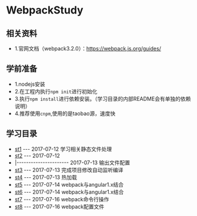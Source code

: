 # WebpackStudy

## 相关资料

 - 1.官网文档（webpack3.2.0）：https://webpack.js.org/guides/

## 学前准备

 - 1.nodejs安装
 - 2.在工程内执行`npm init`进行初始化
 - 3.执行`npm install`进行依赖安装。（学习目录的内部README会有单独的依赖说明）
 - 4.推荐使用`cnpm`,使用的是taobao源，速度快

## 学习目录

 - [st1](./master/st1) --- 2017-07-12 学习相关静态文件处理
 - [st2](./master/st2) --- 2017-07-12  
 - |---------------------- 2017-07-13 输出文件配置
 - [st3](./master/st3) --- 2017-07-13 完成项目修改自动监听编译
 - [st4](./master/st4) --- 2017-07-13 热加载
 - [st5](./master/st5) --- 2017-07-14 webpack与angular1.x结合   
 - [st6](./master/st6) --- 2017-07-14 webpack与angular1.x结合  
 - [st7](./master/st7) --- 2017-07-16 webpack命令行操作
 - [st8](./master/st8) --- 2017-07-16 webpack配置文件

  
